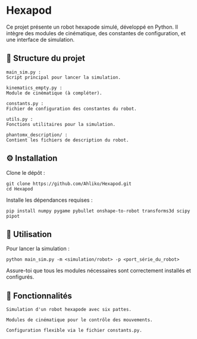 <h1>Hexapod</h1>

Ce projet présente un robot hexapode simulé, développé en Python. Il intègre des modules de cinématique, des constantes de configuration, et une interface de simulation.
<h2>📁 Structure du projet</h2>

    main_sim.py : 
    Script principal pour lancer la simulation.

    kinematics_empty.py : 
    Module de cinématique (à compléter).

    constants.py : 
    Fichier de configuration des constantes du robot.

    utils.py : 
    Fonctions utilitaires pour la simulation.

    phantomx_description/ : 
    Contient les fichiers de description du robot.

<h2>⚙️ Installation</h2>

Clone le dépôt :

    git clone https://github.com/Ahliko/Hexapod.git
    cd Hexapod

Installe les dépendances requises :

    pip install numpy pygame pybullet onshape-to-robot transforms3d scipy pipot

<h2>🚀 Utilisation</h2>

Pour lancer la simulation :

    python main_sim.py -m <simulation/robot> -p <port_série_du_robot>


Assure-toi que tous les modules nécessaires sont correctement installés et configurés.

<h2>🧠 Fonctionnalités</h2>

    Simulation d'un robot hexapode avec six pattes.

    Modules de cinématique pour le contrôle des mouvements.

    Configuration flexible via le fichier constants.py.